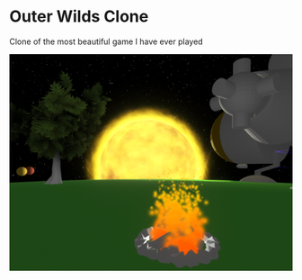 # Outer Wilds Clone
Clone of the most beautiful game I have ever played

![promo image](https://github.com/NikitaShkaruba/outer_wilds_clone/blob/master/Assets/Art/Promo/github_readme_md_promo_3.png)
